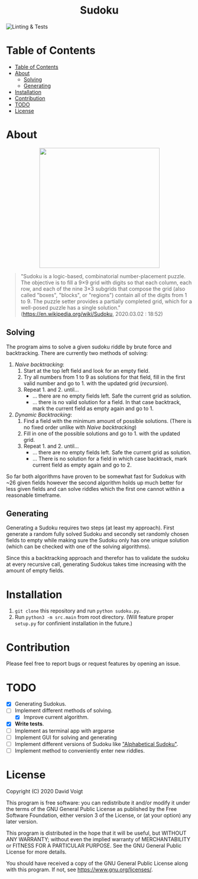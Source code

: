 <h1 align="center">
  Sudoku
</h1>

![Linting & Tests](https://github.com/Xcal1bur/Sudoku/workflows/Linting%20&%20Tests/badge.svg)

# Table of Contents
- [Table of Contents](#table-of-contents)
- [About](#about)
  - [Solving](#solving)
  - [Generating](#generating)
- [Installation](#installation)
- [Contribution](#contribution)
- [TODO](#todo)
- [License](#license)

# About
<p align="center">
  <img src="https://upload.wikimedia.org/wikipedia/commons/thumb/b/b8/Sudoku_problem_1_%26_candidate.svg/1024px-Sudoku_problem_1_%26_candidate.svg.png" width="325">
</p>

> "Sudoku is a logic-based, combinatorial number-placement puzzle. The objective is to fill a 9×9 grid with digits so that each column, each row, and each of the nine 3×3 subgrids that compose the grid (also called "boxes", "blocks", or "regions") contain all of the digits from 1 to 9. The puzzle setter provides a partially completed grid, which for a well-posed puzzle has a single solution." (https://en.wikipedia.org/wiki/Sudoku, 2020.03.02 : 18:52) 

## Solving
The program aims to solve a given sudoku riddle by brute force and backtracking. There are currently two methods of solving:
1. *Naive backtracking*:
   1. Start at the top left field and look for an empty field.
   2. Try all numbers from 1 to 9 as solutions for that field, fill in the first valid number and go to 1. with the updated grid (*recursion*).
   3. Repeat 1. and 2. until...
      * ... there are no empty fields left. Safe the current grid as solution.
      * ... there is no valid solution for a field. In that case backtrack, mark the current field as empty again and go to 1.
2. *Dynamic Backtracking*:
   1. Find a field with the minimum amount of possible solutions. (There is no fixed order unlike with *Naive backtracking*)
   2. Fill in one of the possible solutions and go to 1. with the updated grid.
   3. Repeat 1. and 2. until...
      * ... there are no empty fields left. Safe the current grid as solution.
      * ... There is no solution for a field in which case backtrack, mark current field as empty again and go to 2.

So far both algorithms have proven to be somewhat fast for Sudokus with ~26 given fields however the second algorithm holds up much better for less given fields and can solve riddles which the first one cannot within a reasonable timeframe.

## Generating
Generating a Sudoku requires two steps (at least my approach). First generate a random fully solved Sudoku and secondly set randomly chosen fields to empty while making sure the Sudoku only has one unique solution (which can be checked with one of the solving algorithms).

Since this a backtracking approach and therefor has to validate the sudoku at every recursive call, generating Sudokus takes time increasing with the amount of empty fields.

# Installation

1. `git clone` this repository and run `python sudoku.py`.
2. Run `python3 -m src.main` from root directory. (Will feature proper `setup.py` for confinient installation in the future.)

# Contribution

Please feel free to report bugs or request features by opening an issue.

# TODO

* [X] Generating Sudokus. 
* [ ] Implement different methods of solving.
  * [X] Improve current algorithm.
* [X] **Write tests**.
* [ ] Implement as terminal app with argparse
* [ ] Implement GUI for solving and generating
* [ ] Implement different versions of Sudoku like ["Alphabetical Sudoku"](https://en.wikipedia.org/wiki/Sudoku#Alphabetical_Sudoku).
* [ ] Implement method to conveniently enter new riddles.

# License

Copyright (C) 2020 David Voigt

This program is free software: you can redistribute it and/or modify
it under the terms of the GNU General Public License as published by
the Free Software Foundation, either version 3 of the License, or
(at your option) any later version.

This program is distributed in the hope that it will be useful,
but WITHOUT ANY WARRANTY; without even the implied warranty of
MERCHANTABILITY or FITNESS FOR A PARTICULAR PURPOSE.  See the
GNU General Public License for more details.

You should have received a copy of the GNU General Public License
along with this program.  If not, see https://www.gnu.org/licenses/.
